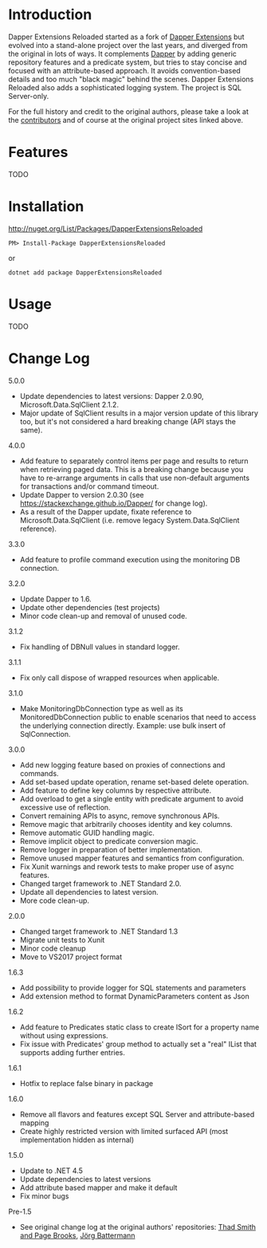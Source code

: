 # Introduction

Dapper Extensions Reloaded started as a fork of [Dapper Extensions](https://github.com/tmsmith/Dapper-Extensions) but evolved into a stand-alone project over the last years, and diverged from the original in lots of ways. It complements [Dapper](https://github.com/SamSaffron/dapper-dot-net) by adding generic repository features and a predicate system, but tries to stay concise and focused with an attribute-based approach. It avoids convention-based details and too much "black magic" behind the scenes. Dapper Extensions Reloaded also adds a sophisticated logging system. The project is SQL Server-only.

For the full history and credit to the original authors, please take a look at the [contributors](https://github.com/MisterGoodcat/Dapper-Extensions-Reloaded/graphs/contributors) and of course at the original project sites linked above.

# Features

TODO

# Installation

http://nuget.org/List/Packages/DapperExtensionsReloaded

```
PM> Install-Package DapperExtensionsReloaded
```

or

```
dotnet add package DapperExtensionsReloaded
```

# Usage

TODO

# Change Log

5.0.0
* Update dependencies to latest versions: Dapper 2.0.90, Microsoft.Data.SqlClient 2.1.2. 
* Major update of SqlClient results in a major version update of this library too, but it's not considered a hard breaking change (API stays the same).

4.0.0
* Add feature to separately control items per page and results to return when retrieving paged data. This is a breaking change because you have to re-arrange arguments in calls that use non-default arguments for transactions and/or command timeout.
* Update Dapper to version 2.0.30 (see https://stackexchange.github.io/Dapper/ for change log).
* As a result of the Dapper update, fixate reference to Microsoft.Data.SqlClient (i.e. remove legacy System.Data.SqlClient reference).

3.3.0
* Add feature to profile command execution using the monitoring DB connection.

3.2.0
* Update Dapper to 1.6.
* Update other dependencies (test projects)
* Minor code clean-up and removal of unused code.

3.1.2
* Fix handling of DBNull values in standard logger.

3.1.1
* Fix only call dispose of wrapped resources when applicable.

3.1.0
* Make MonitoringDbConnection type as well as its MonitoredDbConnection public to enable scenarios that need to access the underlying connection directly. Example: use bulk insert of SqlConnection.

3.0.0
* Add new logging feature based on proxies of connections and commands.
* Add set-based update operation, rename set-based delete operation.
* Add feature to define key columns by respective attribute.
* Add overload to get a single entity with predicate argument to avoid excessive use of reflection.
* Convert remaining APIs to async, remove synchronous APIs.
* Remove magic that arbitrarily chooses identity and key columns.
* Remove automatic GUID handling magic.
* Remove implicit object to predicate conversion magic.
* Remove logger in preparation of better implementation.
* Remove unused mapper features and semantics from configuration.
* Fix Xunit warnings and rework tests to make proper use of async features.
* Changed target framework to .NET Standard 2.0.
* Update all dependencies to latest version.
* More code clean-up.

2.0.0
* Changed target framework to .NET Standard 1.3
* Migrate unit tests to Xunit
* Minor code cleanup
* Move to VS2017 project format

1.6.3
* Add possibility to provide logger for SQL statements and parameters
* Add extension method to format DynamicParameters content as Json

1.6.2
* Add feature to Predicates static class to create ISort for a property name without using expressions.
* Fix issue with Predicates' group method to actually set a "real" IList that supports adding further entries.

1.6.1
* Hotfix to replace false binary in package

1.6.0
* Remove all flavors and features except SQL Server and attribute-based mapping
* Create highly restricted version with limited surfaced API (most implementation hidden as internal)

1.5.0
* Update to .NET 4.5
* Update dependencies to latest versions
* Add attribute based mapper and make it default
* Fix minor bugs

Pre-1.5
* See original change log at the original authors' repositories: [Thad Smith and Page Brooks](https://github.com/tmsmith/Dapper-Extensions), [Jörg Battermann](https://github.com/jbattermann/Dapper-Extensions)
